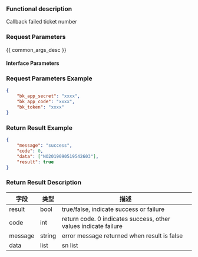 ### Functional description

Callback failed ticket number

### Request Parameters

{{ common_args_desc }}

#### Interface Parameters


### Request Parameters Example

```json
{  
    "bk_app_secret": "xxxx", 
    "bk_app_code": "xxxx", 
    "bk_token": "xxxx"
}  
```

### Return Result Example

```json
{
	"message": "success",
	"code": 0,
	"data": ["NO2019090519542603"],
    "result": true
}

```

### Return Result Description

| 字段      | 类型        | 描述                      |
| ------- | --------- | ----------------------- |
| result  | bool      | true/false, indicate success or failure|
| code    | int       | return code. 0 indicates success, other values indicate failure       |
| message | string    | error message returned when result is false|
| data    | list | sn list |
